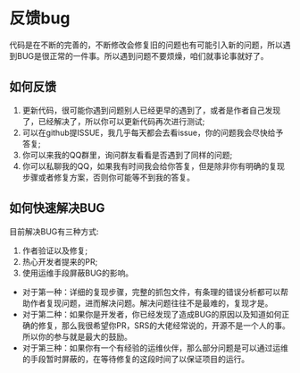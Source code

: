 <!-- 反馈bug -->
# 反馈bug
代码是在不断的完善的，不断修改会修复旧的问题也有可能引入新的问题，所以遇到BUG是很正常的一件事。所以遇到问题不要烦燥，咱们就事论事就好了。
## 如何反馈
1. 更新代码，很可能你遇到问题别人已经更早的遇到了，或者是作者自己发现了，已经解决了，所以你可以更新代码再次进行测试;
2. 可以在github提ISSUE，我几乎每天都会去看issue，你的问题我会尽快给予答复;
3. 你可以来我的QQ群里，询问群友看看是否遇到了同样的问题;
4. 你可以私聊我的QQ，如果我有时间我会给你答复，但是除非你有明确的复现步骤或者修复方案，否则你可能等不到我的答复。

## 如何快速解决BUG
目前解决BUG有三种方式:
1. 作者验证以及修复;
2. 热心开发者提来的PR;
3. 使用运维手段屏蔽BUG的影响。

- 对于第一种：详细的复现步骤，完整的抓包文件，有条理的错误分析都可以帮助作者复现问题，进而解决问题。解决问题往往不是最难的，复现才是。
- 对于第二种：如果你是开发者，你已经发现了造成BUG的原因以及知道如何正确的修复，那么我很希望你PR，SRS的大佬经常说的，开源不是一个人的事。所以你的参与就是最大的鼓励。
- 对于第三种：如果你有一个有经验的运维伙伴，那么部分问题是可以通过运维的手段暂时屏蔽的，在等待修复的这段时间了以保证项目的运行。

